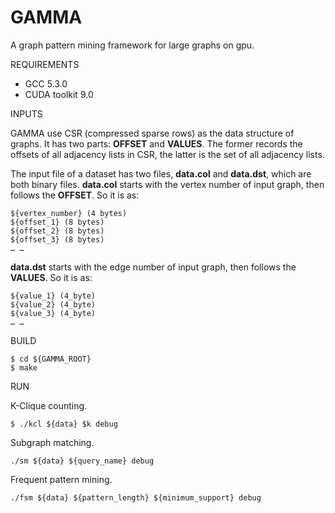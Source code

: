 # GAMMA
A graph pattern mining framework for large graphs on gpu.

REQUIREMENTS

- GCC 5.3.0
- CUDA toolkit 9.0

INPUTS

GAMMA use CSR (compressed sparse rows) as the data structure of graphs. It has two parts: **OFFSET** and **VALUES**. 
The former records the offsets of all adjacency lists in CSR, the latter is the set of all adjacency lists.

The input file of a dataset has two files, **data.col** and **data.dst**, which are both binary files. 
**data.col** starts with the vertex number of input graph, then follows the **OFFSET**. So it is as:

```
${vertex_number} (4 bytes)
${offset_1} (8 bytes)
${offset_2} (8 bytes)
${offset_3} (8 bytes)
… …
```
**data.dst** starts with the edge number of input graph, then follows the **VALUES**. So it is as:
```{edge_number} (8 byte)
${value_1} (4_byte)
${value_2} (4_byte)
${value_3} (4_byte)
… …
```

BUILD

```
$ cd ${GAMMA_ROOT}
$ make
```
RUN

K-Clique counting.

```
$ ./kcl ${data} $k debug
```

Subgraph matching.

```
./sm ${data} ${query_name} debug
```

Frequent pattern mining.

```
./fsm ${data} ${pattern_length} ${minimum_support} debug
```
